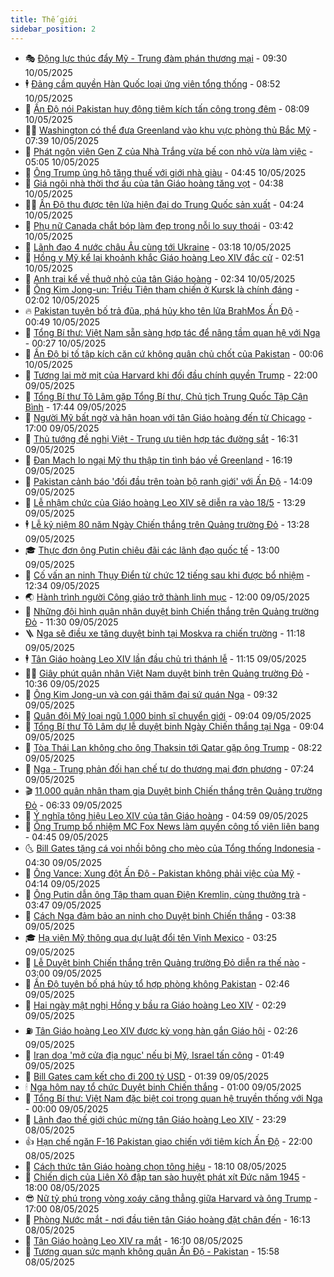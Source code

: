 ```yaml
---
title: Thế giới
sidebar_position: 2
---
```


<!-- vnexpress-the-gioi:START -->
- 🎭 [Động lực thúc đẩy Mỹ - Trung đàm phán thương mại](https://vnexpress.net/dong-luc-thuc-day-my-trung-dam-phan-thuong-mai-4883974.html) - 09:30 10/05/2025
- 🕴 [Đảng cầm quyền Hàn Quốc loại ứng viên tổng thống](https://vnexpress.net/dang-cam-quyen-han-quoc-loai-ung-vien-tong-thong-4884137.html) - 08:52 10/05/2025
- 🤭 [Ấn Độ nói Pakistan huy động tiêm kích tấn công trong đêm](https://vnexpress.net/an-do-noi-pakistan-huy-dong-tiem-kich-tan-cong-trong-dem-4884112.html) - 08:09 10/05/2025
- 🧑‍💻 [Washington có thể đưa Greenland vào khu vực phòng thủ Bắc Mỹ](https://vnexpress.net/washington-co-the-dua-greenland-vao-khu-vuc-phong-thu-bac-my-4884098.html) - 07:39 10/05/2025
- 🦏 [Phát ngôn viên Gen Z của Nhà Trắng vừa bế con nhỏ vừa làm việc](https://vnexpress.net/phat-ngon-vien-gen-z-cua-nha-trang-vua-be-con-nho-vua-lam-viec-4884073.html) - 05:05 10/05/2025
- 🦒 [Ông Trump ủng hộ tăng thuế với giới nhà giàu](https://vnexpress.net/ong-trump-ung-ho-tang-thue-voi-gioi-nha-giau-4884068.html) - 04:45 10/05/2025
- 🌈 [Giá ngôi nhà thời thơ ấu của tân Giáo hoàng tăng vọt](https://vnexpress.net/gia-ngoi-nha-thoi-tho-au-cua-tan-giao-hoang-tang-vot-4884025.html) - 04:38 10/05/2025
- 🧑‍🏫 [Ấn Độ thu được tên lửa hiện đại do Trung Quốc sản xuất](https://vnexpress.net/an-do-thu-duoc-ten-lua-hien-dai-do-trung-quoc-san-xuat-4884065.html) - 04:24 10/05/2025
- 🐲 [Phụ nữ Canada chắt bóp làm đẹp trong nỗi lo suy thoái](https://vnexpress.net/phu-nu-canada-chat-bop-lam-dep-trong-noi-lo-suy-thoai-4882680.html) - 03:42 10/05/2025
- 🦒 [Lãnh đạo 4 nước châu Âu cùng tới Ukraine](https://vnexpress.net/lanh-dao-4-nuoc-chau-au-cung-toi-ukraine-4883996.html) - 03:18 10/05/2025
- 🐻 [Hồng y Mỹ kể lại khoảnh khắc Giáo hoàng Leo XIV đắc cử](https://vnexpress.net/hong-y-my-ke-lai-khoanh-khac-giao-hoang-leo-xiv-dac-cu-4883938.html) - 02:51 10/05/2025
- 🚀 [Anh trai kể về thuở nhỏ của tân Giáo hoàng](https://vnexpress.net/anh-trai-ke-ve-thuo-nho-cua-tan-giao-hoang-4883777.html) - 02:34 10/05/2025
- 🥰 [Ông Kim Jong-un: Triều Tiên tham chiến ở Kursk là chính đáng](https://vnexpress.net/ong-kim-jong-un-trieu-tien-tham-chien-o-kursk-la-chinh-dang-4883969.html) - 02:02 10/05/2025
- 🔥 [Pakistan tuyên bố trả đũa, phá hủy kho tên lửa BrahMos Ấn Độ](https://vnexpress.net/pakistan-tuyen-bo-tra-dua-pha-huy-kho-ten-lua-brahmos-an-do-4883973.html) - 00:49 10/05/2025
- 🥳 [Tổng Bí thư: Việt Nam sẵn sàng hợp tác để nâng tầm quan hệ với Nga](https://vnexpress.net/tong-bi-thu-viet-nam-san-sang-hop-tac-de-nang-tam-quan-he-voi-nga-4883960.html) - 00:27 10/05/2025
- 💼 [Ấn Độ bị tố tập kích căn cứ không quân chủ chốt của Pakistan](https://vnexpress.net/an-do-bi-to-tap-kich-can-cu-khong-quan-chu-chot-cua-pakistan-4883958.html) - 00:06 10/05/2025
- 🤡 [Tương lai mờ mịt của Harvard khi đối đầu chính quyền Trump](https://vnexpress.net/tuong-lai-mo-mit-cua-harvard-khi-doi-dau-chinh-quyen-trump-4883592.html) - 22:00 09/05/2025
- 🌁 [Tổng Bí thư Tô Lâm gặp Tổng Bí thư, Chủ tịch Trung Quốc Tập Cận Bình](https://vnexpress.net/tong-bi-thu-to-lam-gap-tong-bi-thu-chu-tich-trung-quoc-tap-can-binh-4883945.html) - 17:44 09/05/2025
- 🤩 [Người Mỹ bất ngờ và hân hoan với tân Giáo hoàng đến từ Chicago](https://vnexpress.net/nguoi-my-bat-ngo-va-han-hoan-voi-tan-giao-hoang-den-tu-chicago-4883528.html) - 17:00 09/05/2025
- 🎉 [Thủ tướng đề nghị Việt - Trung ưu tiên hợp tác đường sắt](https://vnexpress.net/thu-tuong-de-nghi-viet-trung-uu-tien-hop-tac-duong-sat-4883936.html) - 16:31 09/05/2025
- 🎉 [Đan Mạch lo ngại Mỹ thu thập tin tình báo về Greenland](https://vnexpress.net/dan-mach-lo-ngai-my-thu-thap-tin-tinh-bao-ve-greenland-4883929.html) - 16:19 09/05/2025
- 🌁 [Pakistan cảnh báo &#39;đối đầu trên toàn bộ ranh giới&#39; với Ấn Độ](https://vnexpress.net/pakistan-canh-bao-doi-dau-tren-toan-bo-ranh-gioi-voi-an-do-4883883.html) - 14:09 09/05/2025
- 🌊 [Lễ nhậm chức của Giáo hoàng Leo XIV sẽ diễn ra vào 18/5](https://vnexpress.net/le-nham-chuc-cua-giao-hoang-leo-xiv-se-dien-ra-vao-18-5-4883897.html) - 13:29 09/05/2025
- 🕴 [Lễ kỷ niệm 80 năm Ngày Chiến thắng trên Quảng trường Đỏ](https://vnexpress.net/le-ky-niem-80-nam-ngay-chien-thang-tren-quang-truong-do-4883873.html) - 13:28 09/05/2025
- 🎓 [Thực đơn ông Putin chiêu đãi các lãnh đạo quốc tế](https://vnexpress.net/thuc-don-ong-putin-chieu-dai-cac-lanh-dao-quoc-te-4883885.html) - 13:00 09/05/2025
- 🦩 [Cố vấn an ninh Thụy Điển từ chức 12 tiếng sau khi được bổ nhiệm](https://vnexpress.net/co-van-an-ninh-thuy-dien-tu-chuc-12-tieng-sau-khi-duoc-bo-nhiem-4883868.html) - 12:34 09/05/2025
- 🌏 [Hành trình người Công giáo trở thành linh mục](https://vnexpress.net/hanh-trinh-nguoi-cong-giao-tro-thanh-linh-muc-4751698.html) - 12:00 09/05/2025
- 🌋 [Những đội hình quân nhân duyệt binh Chiến thắng trên Quảng trường Đỏ](https://vnexpress.net/nhung-doi-hinh-quan-nhan-duyet-binh-chien-thang-tren-quang-truong-do-4883850.html) - 11:30 09/05/2025
- 🪜 [Nga sẽ điều xe tăng duyệt binh tại Moskva ra chiến trường](https://vnexpress.net/nga-se-dieu-xe-tang-duyet-binh-tai-moskva-ra-chien-truong-4883891.html) - 11:18 09/05/2025
- 🕴 [Tân Giáo hoàng Leo XIV lần đầu chủ trì thánh lễ](https://vnexpress.net/tan-giao-hoang-leo-xiv-lan-dau-chu-tri-thanh-le-4883845.html) - 11:15 09/05/2025
- 🧑‍🏫 [Giây phút quân nhân Việt Nam duyệt binh trên Quảng trường Đỏ](https://vnexpress.net/giay-phut-quan-nhan-viet-nam-duyet-binh-tren-quang-truong-do-4883814.html) - 10:36 09/05/2025
- 🌮 [Ông Kim Jong-un và con gái thăm đại sứ quán Nga](https://vnexpress.net/ong-kim-jong-un-va-con-gai-tham-dai-su-quan-nga-4883798.html) - 09:32 09/05/2025
- 🚦 [Quân đội Mỹ loại ngũ 1.000 binh sĩ chuyển giới](https://vnexpress.net/quan-doi-my-loai-ngu-1-000-binh-si-chuyen-gioi-4883653.html) - 09:04 09/05/2025
- 💫 [Tổng Bí thư Tô Lâm dự lễ duyệt binh Ngày Chiến thắng tại Nga](https://vnexpress.net/tong-bi-thu-to-lam-du-le-duyet-binh-ngay-chien-thang-tai-nga-4883800.html) - 09:04 09/05/2025
- 🤡 [Tòa Thái Lan không cho ông Thaksin tới Qatar gặp ông Trump](https://vnexpress.net/toa-thai-lan-khong-cho-ong-thaksin-toi-qatar-gap-ong-trump-4883766.html) - 08:22 09/05/2025
- 🦣 [Nga - Trung phản đối hạn chế tự do thương mại đơn phương](https://vnexpress.net/nga-trung-phan-doi-han-che-tu-do-thuong-mai-don-phuong-4883595.html) - 07:24 09/05/2025
- 🎬 [11.000 quân nhân tham gia Duyệt binh Chiến thắng trên Quảng trường Đỏ](https://vnexpress.net/nga-sap-duyet-binh-chien-thang-tren-quang-truong-do-4883605-tong-thuat.html) - 06:33 09/05/2025
- 🎉 [Ý nghĩa tông hiệu Leo XIV của tân Giáo hoàng](https://vnexpress.net/y-nghia-tong-hieu-leo-xiv-cua-tan-giao-hoang-4883541.html) - 04:59 09/05/2025
- 🎡 [Ông Trump bổ nhiệm MC Fox News làm quyền công tố viên liên bang](https://vnexpress.net/ong-trump-bo-nhiem-mc-fox-news-lam-quyen-cong-to-vien-lien-bang-4883620.html) - 04:45 09/05/2025
- 🌜 [Bill Gates tặng cá voi nhồi bông cho mèo của Tổng thống Indonesia](https://vnexpress.net/bill-gates-tang-ca-voi-nhoi-bong-cho-meo-cua-tong-thong-indonesia-4883543.html) - 04:30 09/05/2025
- 🎡 [Ông Vance: Xung đột Ấn Độ - Pakistan không phải việc của Mỹ](https://vnexpress.net/ong-vance-xung-dot-an-do-pakistan-khong-phai-viec-cua-my-4883568.html) - 04:14 09/05/2025
- 🤗 [Ông Putin dẫn ông Tập tham quan Điện Kremlin, cùng thưởng trà](https://vnexpress.net/ong-putin-dan-ong-tap-tham-quan-dien-kremlin-cung-thuong-tra-4883609.html) - 03:47 09/05/2025
- 🦩 [Cách Nga đảm bảo an ninh cho Duyệt binh Chiến thắng](https://vnexpress.net/cach-nga-dam-bao-an-ninh-cho-duyet-binh-chien-thang-4883664.html) - 03:38 09/05/2025
- 🎓 [Hạ viện Mỹ thông qua dự luật đổi tên Vịnh Mexico](https://vnexpress.net/ha-vien-my-thong-qua-du-luat-doi-ten-vinh-mexico-4883485.html) - 03:25 09/05/2025
- 🌁 [Lễ Duyệt binh Chiến thắng trên Quảng trường Đỏ diễn ra thế nào](https://vnexpress.net/le-duyet-binh-chien-thang-tren-quang-truong-do-dien-ra-the-nao-4882056.html) - 03:00 09/05/2025
- 🤩 [Ấn Độ tuyên bố phá hủy tổ hợp phòng không Pakistan](https://vnexpress.net/an-do-tuyen-bo-pha-huy-to-hop-phong-khong-pakistan-4883560.html) - 02:46 09/05/2025
- 👹 [Hai ngày mật nghị Hồng y bầu ra Giáo hoàng Leo XIV](https://vnexpress.net/hai-ngay-mat-nghi-hong-y-bau-ra-giao-hoang-leo-xiv-4883538.html) - 02:29 09/05/2025
- ⛽️ [Tân Giáo hoàng Leo XIV được kỳ vọng hàn gắn Giáo hội](https://vnexpress.net/tan-giao-hoang-leo-xiv-duoc-ky-vong-han-gan-giao-hoi-4883512.html) - 02:26 09/05/2025
- 🚀 [Iran dọa &#39;mở cửa địa ngục&#39; nếu bị Mỹ, Israel tấn công](https://vnexpress.net/iran-doa-mo-cua-dia-nguc-neu-bi-my-israel-tan-cong-4883517.html) - 01:49 09/05/2025
- 🎡 [Bill Gates cam kết cho đi 200 tỷ USD](https://vnexpress.net/bill-gates-cam-ket-cho-di-200-ty-usd-4883523.html) - 01:39 09/05/2025
- 🕯 [Nga hôm nay tổ chức Duyệt binh Chiến thắng](https://vnexpress.net/nga-hom-nay-to-chuc-duyet-binh-chien-thang-4883431.html) - 01:00 09/05/2025
- 🐻 [Tổng Bí thư: Việt Nam đặc biệt coi trọng quan hệ truyền thống với Nga](https://vnexpress.net/tong-bi-thu-viet-nam-dac-biet-coi-trong-quan-he-truyen-thong-voi-nga-4883515.html) - 00:00 09/05/2025
- 🚦 [Lãnh đạo thế giới chúc mừng tân Giáo hoàng Leo XIV](https://vnexpress.net/lanh-dao-the-gioi-chuc-mung-tan-giao-hoang-leo-xiv-4883506.html) - 23:29 08/05/2025
- 👍 [Hạn chế ngăn F-16 Pakistan giao chiến với tiêm kích Ấn Độ](https://vnexpress.net/han-che-ngan-f-16-pakistan-giao-chien-voi-tiem-kich-an-do-4883350.html) - 22:00 08/05/2025
- 🚀 [Cách thức tân Giáo hoàng chọn tông hiệu](https://vnexpress.net/cach-thuc-tan-giao-hoang-chon-tong-hieu-4882326.html) - 18:10 08/05/2025
- 🌮 [Chiến dịch của Liên Xô đập tan sào huyệt phát xít Đức năm 1945](https://vnexpress.net/chien-dich-cua-lien-xo-dap-tan-sao-huyet-phat-xit-duc-nam-1945-4878228.html) - 18:00 08/05/2025
- 😎 [Nữ tỷ phú trong vòng xoáy căng thẳng giữa Harvard và ông Trump](https://vnexpress.net/nu-ty-phu-trong-vong-xoay-cang-thang-giua-harvard-va-ong-trump-4883054.html) - 17:00 08/05/2025
- 🐲 [Phòng Nước mắt - nơi đầu tiên tân Giáo hoàng đặt chân đến](https://vnexpress.net/phong-nuoc-mat-noi-dau-tien-tan-giao-hoang-dat-chan-den-4883034.html) - 16:13 08/05/2025
- 💫 [Tân Giáo hoàng Leo XIV ra mắt](https://vnexpress.net/mat-nghi-hong-y-bau-duoc-tan-giao-hoang-4883083-tong-thuat.html) - 16:10 08/05/2025
- 👀 [Tương quan sức mạnh không quân Ấn Độ - Pakistan](https://vnexpress.net/tuong-quan-suc-manh-khong-quan-an-do-pakistan-4883343.html) - 15:58 08/05/2025<!-- vnexpress-the-gioi:END -->